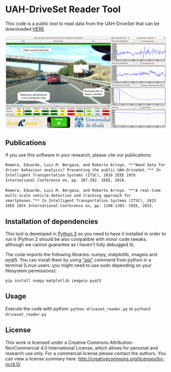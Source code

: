 # UAH-DriveSet Reader Tool
This code is a public tool to read data from the UAH-DriveSet that can be downloaded [HERE](http://www.robesafe.uah.es/personal/eduardo.romera/uah-driveset/)

![](/screenshot.png)

## Publications

If you use this software in your research, please cite our publications:

```
Romera, Eduardo, Luis M. Bergasa, and Roberto Arroyo. **"Need data for driver behaviour analysis? Presenting the public UAH-DriveSet."** In Intelligent Transportation Systems (ITSC), 2016 IEEE 19th International Conference on, pp. 387-392. IEEE, 2016.

Romera, Eduardo, Luis M. Bergasa, and Roberto Arroyo. **"A real-time multi-scale vehicle detection and tracking approach for smartphones."** In Intelligent Transportation Systems (ITSC), 2015 IEEE 18th International Conference on, pp. 1298-1303. IEEE, 2015.
```


## Installation of dependencies

This tool is developed in [Python 3](https://www.python.org/downloads/) so you need to have it installed in order to run it  (Python 2 should be also compatible with minor code tweaks, although we cannot guarantee as I haven't fully debugged it).

The code imports the following libraries: numpy, matplotlib, imageio and pyqt5. 
You can install them by using ["pip"](https://pip.pypa.io/en/stable/installing/) command from python in a terminal (Linux users: you might need to use sudo depending on your filesystem permissions): 

```
pip install numpy matplotlib imageio pyqt5
``` 

## Usage

Execute the code with python: `python driveset_reader.py` or `python3 driveset_reader.py`

## License

This work is licensed under a Creative Commons Attribution-NonCommercial 4.0 International License, which allows for personal and research use only. For a commercial license please contact the authors. You can view a license summary here: http://creativecommons.org/licenses/by-nc/4.0/

